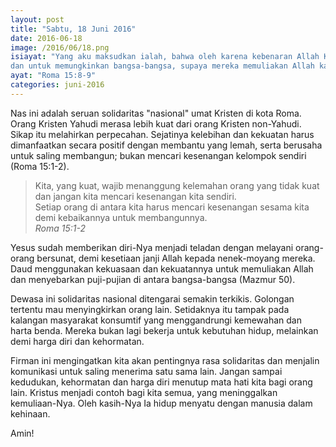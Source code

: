 ```yaml
---
layout: post
title: "Sabtu, 18 Juni 2016"
date: 2016-06-18
image: /2016/06/18.png
isiayat: "Yang aku maksudkan ialah, bahwa oleh karena kebenaran Allah Kristus telah menjadi pelayan orang-orang bersunat untuk mengokohkan janji yang telah diberikan-Nya kepada nenek moyang kita,
dan untuk memungkinkan bangsa-bangsa, supaya mereka memuliakan Allah karena rahmat-Nya, seperti ada tertulis: \"Sebab itu aku akan memuliakan Engkau di antara bangsa-bangsa dan menyanyikan mazmur bagi nama-Mu.\""
ayat: "Roma 15:8-9"
categories: juni-2016
---
```


Nas ini adalah seruan solidaritas "nasional" umat Kristen di kota Roma. Orang Kristen Yahudi merasa lebih kuat dari orang Kristen non-Yahudi. Sikap itu melahirkan perpecahan. Sejatinya kelebihan dan kekuatan harus dimanfaatkan secara positif dengan membantu yang lemah, serta berusaha untuk saling membangun; bukan mencari kesenangan kelompok sendiri (Roma 15:1-2).

<blockquote>Kita, yang kuat, wajib menanggung kelemahan orang yang tidak kuat dan jangan kita mencari kesenangan kita sendiri.<br />
Setiap orang di antara kita harus mencari kesenangan sesama kita demi kebaikannya untuk membangunnya.
<br /><cite>Roma 15:1-2</cite></blockquote>

Yesus sudah memberikan diri-Nya menjadi teladan dengan melayani orang-orang bersunat, demi kesetiaan janji Allah kepada nenek-moyang mereka. Daud menggunakan kekuasaan dan kekuatannya untuk memuliakan Allah dan menyebarkan puji-pujian di antara bangsa-bangsa (Mazmur 50).

Dewasa ini solidaritas nasional ditengarai semakin terkikis. Golongan tertentu mau menyingkirkan orang lain. Setidaknya itu tampak pada kalangan masyarakat konsumtif yang menggandrungi kemewahan dan harta benda. Mereka bukan lagi bekerja untuk kebutuhan hidup, melainkan demi harga diri dan kehormatan.

Firman ini mengingatkan kita akan pentingnya rasa solidaritas dan menjalin komunikasi untuk saling menerima satu sama lain. Jangan sampai kedudukan, kehormatan dan harga diri menutup mata hati kita bagi orang lain. Kristus menjadi contoh bagi kita semua, yang meninggalkan kemuliaan-Nya. Oleh kasih-Nya Ia hidup menyatu dengan manusia dalam kehinaan.

Amin!
